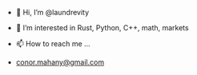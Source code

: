 - 👋 Hi, I’m @laundrevity

- 👀 I’m interested in Rust, Python, C++, math, markets

- 📫 How to reach me ...
- conor.mahany@gmail.com

<!---
laundrevity/laundrevity is a ✨ special ✨ repository because its `README.md` (this file) appears on your GitHub profile.
You can click the Preview link to take a look at your changes.
--->
